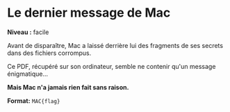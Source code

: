 # Le dernier message de Mac

**Niveau :** facile

Avant de disparaître, Mac a laissé derrière lui des fragments de ses secrets dans des fichiers corrompus.

Ce PDF, récupéré sur son ordinateur, semble ne contenir qu'un message énigmatique...

**Mais Mac n'a jamais rien fait sans raison.**

**Format:** `MAC{flag}`
